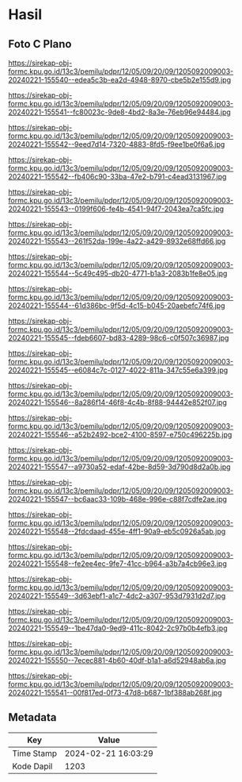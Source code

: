 # Hasil

## Foto C Plano

https://sirekap-obj-formc.kpu.go.id/13c3/pemilu/pdpr/12/05/09/20/09/1205092009003-20240221-155540--edea5c3b-ea2d-4948-8970-cbe5b2e155d9.jpg

https://sirekap-obj-formc.kpu.go.id/13c3/pemilu/pdpr/12/05/09/20/09/1205092009003-20240221-155541--fc80023c-9de8-4bd2-8a3e-76eb96e94484.jpg

https://sirekap-obj-formc.kpu.go.id/13c3/pemilu/pdpr/12/05/09/20/09/1205092009003-20240221-155542--9eed7d14-7320-4883-8fd5-f9ee1be0f6a6.jpg

https://sirekap-obj-formc.kpu.go.id/13c3/pemilu/pdpr/12/05/09/20/09/1205092009003-20240221-155542--fb406c90-33ba-47e2-b791-c4ead3131967.jpg

https://sirekap-obj-formc.kpu.go.id/13c3/pemilu/pdpr/12/05/09/20/09/1205092009003-20240221-155543--0199f606-fe4b-4541-94f7-2043ea7ca5fc.jpg

https://sirekap-obj-formc.kpu.go.id/13c3/pemilu/pdpr/12/05/09/20/09/1205092009003-20240221-155543--261f52da-199e-4a22-a429-8932e68ffd66.jpg

https://sirekap-obj-formc.kpu.go.id/13c3/pemilu/pdpr/12/05/09/20/09/1205092009003-20240221-155544--5c49c495-db20-4771-b1a3-2083b1fe8e05.jpg

https://sirekap-obj-formc.kpu.go.id/13c3/pemilu/pdpr/12/05/09/20/09/1205092009003-20240221-155544--61d386bc-9f5d-4c15-b045-20aebefc74f6.jpg

https://sirekap-obj-formc.kpu.go.id/13c3/pemilu/pdpr/12/05/09/20/09/1205092009003-20240221-155545--fdeb6607-bd83-4289-98c6-c0f507c36987.jpg

https://sirekap-obj-formc.kpu.go.id/13c3/pemilu/pdpr/12/05/09/20/09/1205092009003-20240221-155545--e6084c7c-0127-4022-811a-347c55e6a399.jpg

https://sirekap-obj-formc.kpu.go.id/13c3/pemilu/pdpr/12/05/09/20/09/1205092009003-20240221-155546--8a286f14-46f8-4c4b-8f88-94442e852f07.jpg

https://sirekap-obj-formc.kpu.go.id/13c3/pemilu/pdpr/12/05/09/20/09/1205092009003-20240221-155546--a52b2492-bce2-4100-8597-e750c496225b.jpg

https://sirekap-obj-formc.kpu.go.id/13c3/pemilu/pdpr/12/05/09/20/09/1205092009003-20240221-155547--a9730a52-edaf-42be-8d59-3d790d8d2a0b.jpg

https://sirekap-obj-formc.kpu.go.id/13c3/pemilu/pdpr/12/05/09/20/09/1205092009003-20240221-155547--bc6aac33-109b-468e-996e-c88f7cdfe2ae.jpg

https://sirekap-obj-formc.kpu.go.id/13c3/pemilu/pdpr/12/05/09/20/09/1205092009003-20240221-155548--2fdcdaad-455e-4ff1-90a9-eb5c0926a5ab.jpg

https://sirekap-obj-formc.kpu.go.id/13c3/pemilu/pdpr/12/05/09/20/09/1205092009003-20240221-155548--fe2ee4ec-9fe7-41cc-b964-a3b7a4cb96e3.jpg

https://sirekap-obj-formc.kpu.go.id/13c3/pemilu/pdpr/12/05/09/20/09/1205092009003-20240221-155549--3d63ebf1-a1c7-4dc2-a307-953d7931d2d7.jpg

https://sirekap-obj-formc.kpu.go.id/13c3/pemilu/pdpr/12/05/09/20/09/1205092009003-20240221-155549--1be47da0-9ed9-411c-8042-2c97b0b4efb3.jpg

https://sirekap-obj-formc.kpu.go.id/13c3/pemilu/pdpr/12/05/09/20/09/1205092009003-20240221-155550--7ecec881-4b60-40df-b1a1-a6d52948ab6a.jpg

https://sirekap-obj-formc.kpu.go.id/13c3/pemilu/pdpr/12/05/09/20/09/1205092009003-20240221-155541--00f817ed-0f73-47d8-b687-1bf388ab268f.jpg


## Metadata

| Key        | Value               |
| ---------- | ------------------- |
| Time Stamp | 2024-02-21 16:03:29 |
| Kode Dapil | 1203                |



